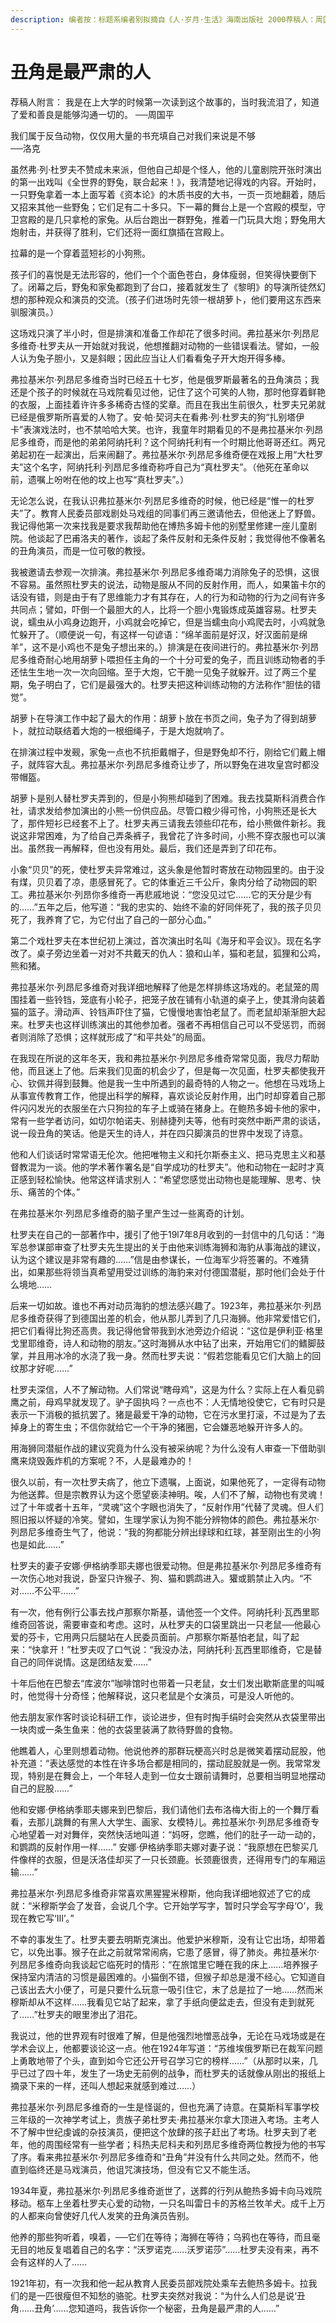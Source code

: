 ```yaml
---
description: 编者按：标题系编者别拟摘自《人·岁月·生活》海南出版社 2000荐稿人：周国平
---
```


# 丑角是最严肃的人

荐稿人附言： 我是在上大学的时候第一次读到这个故事的，当时我流泪了，知道了爱和善良是能够沟通一切的。 ──周国平   


我们属于反刍动物，仅仅用大量的书充填自己对我们来说是不够  
──洛克

虽然弗·列·杜罗夫不赞成未来派，但他自己却是个怪人，他的儿童剧院开张时演出的第一出戏叫《全世界的野兔，联合起来！》，我清楚地记得戏的内容。开始时，一只野兔拿着一本上面写着《资本论》的木质书皮的大书，一页一页地翻着，随后又招来其他一些野兔；它们足有二十多只。下一幕的舞台上是一个宫殿的模型，守卫宫殿的是几只拿枪的家兔。从后台跑出一群野兔，推着一门玩具大炮；野兔用大炮射击，并获得了胜利，它们还将一面红旗插在宫殿上。

拉幕的是一个穿着蓝短衫的小狗熊。

孩子们的喜悦是无法形容的，他们一个个面色苍白，身体瘦弱，但笑得快要倒下了。闭幕之后，野兔和家兔都跑到了台口，接着就发生了《黎明》的导演所徒然幻想的那种观众和演员的交流。（孩子们进场时先领一根胡萝卜，他们要用这东西来驯服演员。）

这场戏只演了半小时，但是排演和准备工作却花了很多时间。弗拉基米尔·列昂尼多维奇·杜罗夫从一开始就对我说，他想推翻对动物的一些错误看法。譬如，一般人认为兔子胆小，又是斜眼；因此应当让人们看看兔子开大炮开得多棒。

弗拉基米尔·列昂尼多维奇当时已经五十七岁，他是俄罗斯最著名的丑角演员；我还是个孩子的时候就在马戏院看见过他，记住了这个可笑的人物，那时他穿着鲜艳的衣服，上面挂着许许多多稀奇古怪的奖章。而且在我出生前很久，杜罗夫兄弟就已经是俄罗斯所喜爱的人物了。安·帕·契诃夫在看弗·列·杜罗夫的狗“扎别塔伊卡”表演戏法时，也不禁哈哈大笑。也许，我童年时期看见的不是弗拉基米尔·列昂尼多维奇，而是他的弟弟阿纳托利？这个阿纳托利有一个时期比他哥哥还红。两兄弟起初在一起演出，后来闹翻了。弗拉基米尔·列昂尼多维奇便在戏报上用“大杜罗夫”这个名字，阿纳托利·列昂尼多维奇称呼自己为“真杜罗夫”。（他死在革命以前，遗嘱上吩咐在他的坟上也写“真杜罗夫”。）

无论怎么说，在我认识弗拉基米尔·列昂尼多维奇的时候，他已经是“惟一的杜罗夫”了。教育人民委员部戏剧处马戏组的同事们再三邀请他去，但他迷上了野兽。我记得他第一次来找我是要求我帮助他在博热多姆卡他的别墅里修建一座儿童剧院。他谈起了巴甫洛夫的著作，谈起了条件反射和无条件反射；我觉得他不像著名的丑角演员，而是一位可敬的教授。

我被邀请去参观一次排演。弗拉基米尔·列昂尼多维奇竭力消除兔子的恐惧，这很不容易。虽然照杜罗夫的说法，动物是服从不同的反射作用，而人，如果笛卡尔的话没有错，则是由于有了思维能力才有其存在，人的行为和动物的行为之间有许多共同点；譬如，吓倒一个最胆大的人，比将一个胆小鬼锻炼成英雄容易。杜罗夫说，蠕虫从小鸡身边跑开，小鸡就会吃掉它，但是当蠕虫向小鸡爬去时，小鸡就急忙躲开了。（顺便说一句，有这样一句谚语：“绵羊面前是好汉，好汉面前是绵羊”，这不是小鸡也不是兔子想出来的。）排演是在夜间进行的。弗拉基米尔·列昂尼多维奇耐心地用胡萝卜喂担任主角的一个十分可爱的兔子，而且训练动物者的手还怯生生地一次一次向回缩。至于大炮，它干脆一见兔子就躲开。过了两三个星期，兔子明白了，它们是最强大的。杜罗夫把这种训练动物的方法称作“胆怯的错觉”。

胡萝卜在导演工作中起了最大的作用：胡萝卜放在书页之间，兔子为了得到胡萝卜，就拉动联结着大炮的一根细绳子，于是大炮就响了。

在排演过程中发觋，家兔一点也不抗拒戴帽子，但是野兔却不行，刚给它们戴上帽子，就阵容大乱。弗拉基米尔·列昂尼多维奇让步了，所以野兔在进攻皇宫时都没带帽盔。

胡萝卜是别人替杜罗夫弄到的，但是小狗熊却碰到了困难。我去找莫斯科消费合作社，请求发给参加演出的小熊一份供应品。尽管口粮少得可怜，小狗熊还是长大了，那件短衫已经套不上了。杜罗夫再三请我去领些印花布，给小熊做件新衫。我说这非常困难，为了给自己弄条裤子，我曾花了许多时间，小熊不穿衣服也可以演出。虽然我一再解释，但也没有用处。最后，我们还是弄到了印花布。

小象“贝贝”的死，使杜罗夫异常难过，这头象是他暂时寄放在动物园里的。由于没有煤，贝贝着了凉，患感冒死了。它的体重近三千公斤，象肉分给了动物园的职工。弗拉基米尔·列昂你多维奇一再悲戚地说：“您没见过它……它的天分是少有的……”五年之后，他写道：“我的忠实的、始终不渝的好同伴死了，我的孩子贝贝死了，我养育了它，为它付出了自己的一部分心血。”

第二个戏杜罗夫在本世纪初上演过，首次演出时名叫《海牙和平会议》。现在名字改了。桌子旁边坐着一对对不共戴天的仇人：狼和山羊，猫和老鼠，狐狸和公鸡，熊和猪。

弗拉基米尔·列昂尼多维奇对我详细地解释了他是怎样排练这场戏的。老鼠笼的周围挂着一些铃铛，笼底有小轮子，把笼子放在铺有小轨道的桌子上，使其滑向装着猫的篮子。滑动声、铃铛声吓住了猫，它慢慢地害怕老鼠了。而老鼠却渐渐胆大起来。杜罗夫也这样训练演出的其他参加者。强者不再相信自己可以不受惩罚，而弱者则消除了恐惧；这样就形成了“和平共处”的局面。

在我现在所说的这年冬天，我和弗拉基米尔·列昂尼多维奇常常见面，我尽力帮助他，而且迷上了他。后来我们见面的机会少了，但是每一次见面，杜罗夫都使我开心、钦佩并得到鼓舞。他是我一生中所遇到的最奇特的人物之一。他想在马戏场上从事宣传教育工作，他提出科学的解释，喜欢谈论反射作用，出门时却穿着自己那件闪闪发光的衣服坐在六只狗拉的车子上或骑在猪身上。在鲍热多姆卡他的家中，常有一些学者访问，如切尔帕诺夫、别赫捷列夫等，他有时突然中断严肃的谈话，说一段丑角的笑话。他是天生的诗人，并在四只脚演员的世界中发现了诗意。

他和人们谈话时常常语无伦次。他把唯物主义和托尔斯泰主义、把马克思主义和基督教混为一谈。他的学术著作署名是“自学成功的杜罗夫”。他和动物在一起时才真正感到轻松愉快。他常这样请求别人：“希望您感觉出动物也是能理解、思考、快乐、痛苦的个体。”

在弗拉基米尔·列昂尼多维奇的脑子里产生过一些离奇的计划。

杜罗夫在自己的一部著作中，援引了他于19l7年8月收到的一封信中的几句话：“海军总参谋部审查了杜罗夫先生提出的关于由他来训练海狮和海豹从事海战的建议，认为这个建议是非常有趣的……”信是由参谋长，一位海军少将签署的。不难猜出，如果那些将领当真希望用受过训练的海豹来对付德国潜艇，那时他们会处于什么境地……

后来一切如故。谁也不再对动员海豹的想法感兴趣了。1923年，弗拉基米尔·列昂尼多维奇获得了到德国出差的机会，他从那儿弄到了几只海狮。他非常爱惜它们，把它们看得比狗还高贵。我记得他曾带我到水池旁边介绍说：“这位是伊利亚·格里戈里耶维奇，诗人和动物的朋友。”这时海狮从水中钻了出来，开始用它们的鳍脚鼓掌，并且用冰冷的水浇了我一身。然而杜罗夫说：“假若您能看见它们大脑上的回纹那才好呢……”

杜罗夫深信，人不了解动物。人们常说“瞎母鸡”，这是为什么？实际上在人看见鹞鹰之前，母鸡早就发现了。驴子固执吗？一点也不：人无情地役使它，它有时只是表示一下消极的抵抗罢了。猪是最爱干净的动物，它在污水里打滚，不过是为了去掉身上的寄生虫；不信你就给它一个干净的猪圈，它会嫌恶地躲开许多人的。

用海狮同潜艇作战的建议究竟为什么没有被采纳呢？为什么没有人审查一下借助驯鹰来烧毁轰炸机的方案呢？不，人是最难办的！

很久以前，有一次杜罗夫病了，他立下遗嘱，上面说，如果他死了，一定得有动物为他送葬。但是宗教界认为这个愿望亵渎神明。唉，人们不了解，动物也有灵魂！过了十年或者十五年，“灵魂”这个字眼也消失了，“反射作用”代替了灵魂。但人们照旧报以怀疑的冷笑。譬如，生理学家认为狗不能分辨物体的颜色。弗拉基米尔·列昂尼多维奇生气了，他说：“我的狗都能分辨出绿球和红球，甚至刚出生的小狗也是如此……”

杜罗夫的妻子安娜·伊格纳季耶夫娜也很爱动物。但是弗拉基米尔·列昂尼多维奇有一次伤心地对我说，卧室只许猴子、狗、猫和鹦鹉进入。獾或鹅禁止入内。“不对……不公平……”

  
有一次，他有例行公事去找卢那察尔斯基，请他签一个文件。阿纳托利·瓦西里耶维奇回答说，需要审查和考虑。这时，从杜罗夫的口袋里跳出一只老鼠──他最心爱的芬卡，它用两只后腿站在人民委员面前。卢那察尔斯基怕老鼠，叫了起来：“快拿开！”杜罗夫叹了口气说：“我没办法，阿纳托利·瓦西里耶维奇，它是替自己的同伴说情。这是团结友爱……”

 十年后他在巴黎去“库波尔”咖啡馆时也带着一只老鼠，女士们发出歇斯底里的叫喊时，他觉得十分奇怪；他解释说，这只老鼠是个女演员，可是没人听他的。 

他去朋友家作客时谈论科研工作，谈论进步，但有时掏手绢时会突然从衣袋里带出一块肉或一条生鱼来：他的衣袋里装满了款待野兽的食物。

 他瞧着人，心里则想着动物。他说他养的那群玩梗高兴时总是微笑着摆动屁股，他补充道：“表达感觉的本性在许多场合都是相同的，摆动屁股就是一例。我常常发现，特别是在舞会上，一个年轻人走到一位女士跟前请舞时，总要相当明显地摆动自己的屁股……” 

他和安娜·伊格纳季耶夫娜来到巴黎后，我们请他们去布洛梅大街上的一个舞厅看看，去那儿跳舞的有黑人大学生、画家、女模特儿。弗拉基米尔·列昂尼多维奇专心地望着一对对舞伴，突然快活地叫道：“妈呀，您瞧，他们的肚子一动一动的，和鹦鹉的反射作用一样……” 安娜·伊格纳季耶夫娜对妻子说：“我原想在巴黎买几件像样的衣服，但是沃洛佳却买了一只长颈鹿。长颈鹿很贵，还得用专门的车厢运输……” 

弗拉基米尔·列昂尼多维奇非常喜欢黑猩猩米穆斯，他向我详细地叙述了它的成就：“米穆斯学会了发音，会说几个字。它开始学写字，暂时只学会写字母‘O’，我现在教它写‘Ⅲ’。”

 不幸的事发生了。杜罗夫要去明斯克演出。他爱护米穆斯，没有让它出场，却带着它，以免出事。猴子在此之前就常常闹病，它患了感冒，得了肺炎。弗拉基米尔·列昂尼多维奇向我谈起它临死时的情形：“在旅馆里它睡在我的床上……培养猴子保持室内清洁的习惯是最困难的。小猫倒不错，但猴子却总是漫不经心。它知道自己该出去大小便了，可是只要什么玩意一吸引住它，末了总是拉了一地……然而米穆斯却从不这样……我看见它站了起来，拿了手纸向便盆走去，但没有走到就死了……”杜罗夫的眼里渗出了泪花。 

我说过，他的世界观有时很难了解，但是他强烈地憎恶战争，无论在马戏场或是在学术会议上，他都要谈论这一点。他在1924年写道：“苏维埃俄罗斯已在裁军问题上勇敢地带了个头，直到如今它还公开号召学习它的榜样……”（从那时以来，几乎已过了四十年，发生了一场史无前例的战争，而杜罗夫的话就像从刚出的报纸上摘录下来的一样，还叫人想起来就感到难过……） 

弗拉基米尔·列昂尼多维奇的一生是怪诞的，但也充满了诗意。在莫斯科军事学校三年级的一次神学考试上，贵族子弟杜罗夫·弗拉基米尔拿大顶进入考场。主考人不了解中世纪虔诚的杂技演员，便把这个放肆的孩子赶出了考场。杜罗夫到了老年，他的周围经常有一些学者；科热夫尼科夫和列昂尼多维奇两位教授为他的书写了序。看来弗拉基米尔·列昂尼多维奇和“丑角”并没有什么共同之处。然而不，他直到临终还是马戏演员，他诅咒演技场，但没有它又不能生活。 

1934年夏，弗拉基米尔·列昂尼多维奇逝世了，送葬的行列从鲍热多姆卡向马戏院移动。柩车上坐着杜罗夫心爱的动物，一只名叫雷日卡的苏格兰牧羊犬。成千上万的人都来向曾使好几代人发笑的丑角演员告别。

 他养的那些狗听着，嗅着，──它们在等待；海狮在等待；乌鸦也在等待，而且毫无目的地反复唱着自己的名字：“沃罗诺克……沃罗诺莎”……杜罗夫没有来，再不会有这样的人了…… 

1921年初，有一次我和他一起从教育人民委员部戏院处乘车去鲍热多姆卡。拉我们的是一匹很瘦但不知愁的骆驼。杜罗夫突然对我说：“为什么人们总是说‘丑角……丑角’……您知道吗，我告诉你一个秘密，丑角是最严肃的人……”

